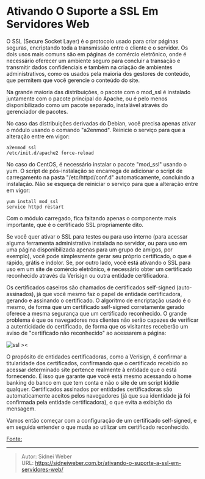 # Ativando O Suporte a SSL Em Servidores Web

O SSL (Secure Socket Layer) é o protocolo usado para criar páginas seguras, encriptando toda a transmissão entre o cliente e o servidor. Os dois usos mais comuns são em páginas de comércio eletrônico, onde é necessário oferecer um ambiente seguro para concluir a transação e transmitir dados confidenciais e também na criação de ambientes administrativos, como os usados pela maioria dos gestores de conteúdo, que permitem que você gerencie o conteúdo do site.

Na grande maioria das distribuições, o pacote com o mod_ssl é instalado juntamente com o pacote principal do Apache, ou é pelo menos disponibilizado como um pacote separado, instalável através do gerenciador de pacotes.

No caso das distribuições derivadas do Debian, você precisa apenas ativar o módulo usando o comando &#34;a2enmod&#34;. Reinicie o serviço para que a alteração entre em vigor:

```shell
a2enmod ssl
/etc/init.d/apache2 force-reload
```

No caso do CentOS, é necessário instalar o pacote &#34;mod_ssl&#34; usando o yum. O script de pós-instalação se encarrega de adicionar o script de carregamento na pasta &#34;/etc/httpd/conf.d&#34; automaticamente, concluindo a instalação. Não se esqueça de reiniciar o serviço para que a alteração entre em vigor:

```shell
yum install mod_ssl
service httpd restart
```

Com o módulo carregado, fica faltando apenas o componente mais importante, que é o certificado SSL propriamente dito.

Se você quer ativar o SSL para testes ou para uso interno (para acessar alguma ferramenta administrativa instalada no servidor, ou para uso em uma página disponibilizada apenas para um grupo de amigos, por exemplo), você pode simplesmente gerar seu próprio certificado, o que é rápido, grátis e indolor. Se, por outro lado, você está ativando o SSL para uso em um site de comércio eletrônico, é necessário obter um certificado reconhecido através da Verisign ou outra entidade certificadora.

Os certificados caseiros são chamados de certificados self-signed (auto-assinados), já que você mesmo faz o papel de entidade certificadora, gerando e assinando o certificado. O algoritmo de encriptação usado é o mesmo, de forma que um certificado self-signed corretamente gerado oferece a mesma segurança que um certificado reconhecido. O grande problema é que os navegadores nos clientes não serão capazes de verificar a autenticidade do certificado, de forma que os visitantes receberão um aviso de &#34;certificado não reconhecido&#34; ao acessarem a página:

![ssl &gt;&lt;](https://www.metaweb.com.br/imagens/produtos/ssl.png)

O propósito de entidades certificadoras, como a Verisign, é confirmar a titularidade dos certificados, confirmando que o certificado recebido ao acessar determinado site pertence realmente à entidade que o está fornecendo. É isso que garante que você está mesmo acessando o home banking do banco em que tem conta e não o site de um script kiddie qualquer. Certificados assinados por entidades certificadoras são automaticamente aceitos pelos navegadores (já que sua identidade já foi confirmada pela entidade certificadora), o que evita a exibição da mensagem.

Vamos então começar com a configuração de um certificado self-signed, e em seguida entender o que muda ao utilizar um certificado reconhecido.

[Fonte:](http://www.hardware.com.br/dicas/ssl-servidores-web.html)

---

> Autor: Sidnei Weber  
> URL: https://sidneiweber.com.br/ativando-o-suporte-a-ssl-em-servidores-web/  

